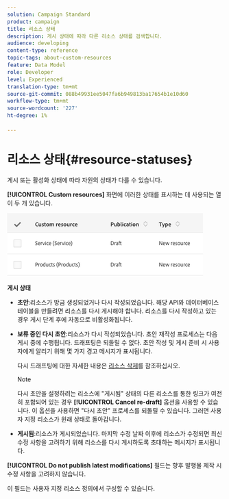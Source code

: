 ```yaml
---
solution: Campaign Standard
product: campaign
title: 리소스 상태
description: 게시 상태에 따라 다른 리소스 상태를 검색합니다.
audience: developing
content-type: reference
topic-tags: about-custom-resources
feature: Data Model
role: Developer
level: Experienced
translation-type: tm+mt
source-git-commit: 088b49931ee5047fa6b949813ba17654b1e10d60
workflow-type: tm+mt
source-wordcount: '227'
ht-degree: 1%

---
```



# 리소스 상태{#resource-statuses}

게시 또는 활성화 상태에 따라 자원의 상태가 다를 수 있습니다.

**[!UICONTROL Custom resources]** 화면에 이러한 상태를 표시하는 데 사용되는 열이 두 개 있습니다.

![](assets/schema_colonne_1.png)

**게시 상태**

* **초안**:리소스가 방금 생성되었거나 다시 작성되었습니다. 해당 API와 데이터베이스 테이블을 만들려면 리소스를 다시 게시해야 합니다. 리소스를 다시 작성하고 있는 경우 게시 단계 후에 자동으로 비활성화됩니다.
* **보류 중인 다시 초안**:리소스가 다시 작성되었습니다. 초안 재작성 프로세스는 다음 게시 중에 수행됩니다. 드래프팅은 되돌릴 수 없다. 초안 작성 및 게시 준비 시 사용자에게 알리기 위해 몇 가지 경고 메시지가 표시됩니다.

   다시 드래프팅에 대한 자세한 내용은 [리소스 삭제](../../developing/using/deleting-a-resource.md)를 참조하십시오.

   >[!NOTE]
   >
   >다시 초안을 설정하려는 리소스에 &quot;게시됨&quot; 상태의 다른 리소스를 통한 링크가 여전히 포함되어 있는 경우 **[!UICONTROL Cancel re-draft]** 옵션을 사용할 수 있습니다. 이 옵션을 사용하면 &quot;다시 초안&quot; 프로세스를 되돌릴 수 있습니다. 그러면 사용자 지정 리소스가 원래 상태로 돌아갑니다.

* **게시됨**:리소스가 게시되었습니다. 마지막 수정 날짜 이후에 리소스가 수정되면 최신 수정 사항을 고려하기 위해 리소스를 다시 게시하도록 초대하는 메시지가 표시됩니다.

**[!UICONTROL Do not publish latest modifications]** 필드는 향후 발행물 제작 시 수정 사항을 고려하지 않습니다.

이 필드는 사용자 지정 리소스 정의에서 구성할 수 있습니다.
